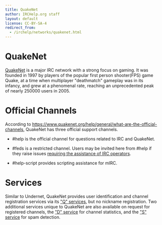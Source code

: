 ```yaml
---
title: QuakeNet
author: IRCHelp.org staff
layout: default
license: CC-BY-SA-4
redirect_from:
  - /irchelp/networks/quakenet.html
---
```


# QuakeNet

[QuakeNet](https://www.quakenet.org/) is a major IRC network with a strong focus on gaming. It was founded in 1997 by players of the popular first person shooter(FPS) game Quake, at a time when multiplayer "deathmatch" gameplay was in its infancy, and grew at a phenomenal rate, reaching an unprecedented peak of nearly 250000 users in 2005.

# Official Channels

According to <https://www.quakenet.org/help/general/what-are-the-official-channels>, QuakeNet has three official support channels.

- \#help is the official channel for questions related to IRC and QuakeNet.

- \#feds is a restricted channel. Users may be invited here from #help if they raise issues [requiring the assistance of IRC operators](https://www.quakenet.org/help/opers).

- \#help-script provides scripting assistance for mIRC.

# Services

Similar to Undernet, QuakeNet provides user identification and channel registration services via its ["Q" services](https://www.quakenet.org/help/q), but no nickname registration. Two additional services unique to QuakeNet are also available on request for registered channels, the ["D" service](https://www.quakenet.org/help/d) for channel statistics, and the ["S" service](https://www.quakenet.org/help/s) for spam detection.
